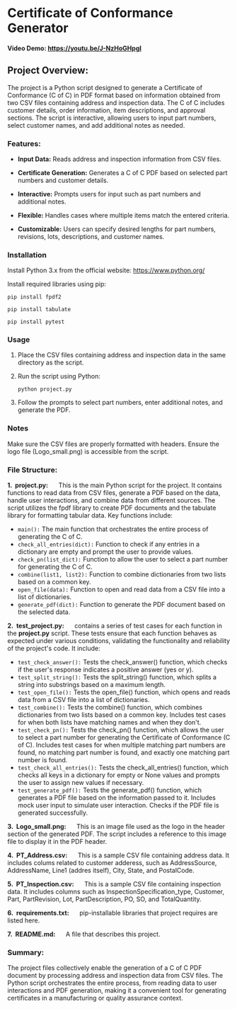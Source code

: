 # Certificate of Conformance Generator
#### Video Demo: <https://youtu.be/J-NzHoGHpgI>
## Project Overview:
The project is a Python script designed to generate a Certificate of Conformance (C of C) in PDF format based on information obtained from two CSV files containing address and inspection data. The C of C includes customer details, order information, item descriptions, and approval sections. The script is interactive, allowing users to input part numbers, select customer names, and add additional notes as needed.

### Features:

* **Input Data:** Reads address and inspection information from CSV files.

* **Certificate Generation:** Generates a C of C PDF based on selected part numbers and customer details.

* **Interactive:** Prompts users for input such as part numbers and additional notes.

* **Flexible:** Handles cases where multiple items match the entered criteria.

* **Customizable:** Users can specify desired lengths for part numbers, revisions, lots, descriptions, and customer names.


### Installation
Install Python 3.x from the official website: <https://www.python.org/>

Install required libraries using pip:

```pip install fpdf2```

```pip install tabulate```

```pip install pytest```

### Usage
1. Place the CSV files containing address and inspection data in the same directory as the script.
2. Run the script using Python:

    ```python project.py```

3.  Follow the prompts to select part numbers, enter additional notes, and generate the PDF.

### Notes
Make sure the CSV files are properly formatted with headers.
Ensure the logo file (Logo_small.png) is accessible from the script.

### File Structure:
**1.&nbsp;  project.py:** &nbsp;&nbsp;&nbsp;&nbsp; This is the main Python script for the project. It contains functions to read data from CSV files, generate a PDF based on the data, handle user interactions, and combine data from different sources. The script utilizes the fpdf library to create PDF documents and the tabulate library for formatting tabular data. Key functions include:
*   ```main():``` The main function that orchestrates the entire process of generating the C of C.
*   ```check_all_entries(dict):``` Function to check if any entries in a dictionary are empty and prompt the user to provide values.
*   ```check_pn(list_dict):``` Function to allow the user to select a part number for generating the C of C.
*   ```combine(list1, list2):``` Function to combine dictionaries from two lists based on a common key.
*   ```open_file(data):``` Function to open and read data from a CSV file into a list of dictionaries.
*   ```generate_pdf(dict):``` Function to generate the PDF document based on the selected data.

**2.&nbsp;    test_project.py:** &nbsp;&nbsp;&nbsp;&nbsp; contains a series of test cases for each function in the **project.py** script. These tests ensure that each function behaves as expected under various conditions, validating the functionality and reliability of the project's code. It include:
*   ```test_check_answer():```  Tests the check_answer() function, which checks if the user's response indicates a positive answer (yes or y).
*   ```test_split_string():```  Tests the split_string() function, which splits a string into substrings based on a maximum length.
*   ```test_open_file():``` Tests the open_file() function, which opens and reads data from a CSV file into a list of dictionaries.
*   ```test_combine():```   Tests the combine() function, which combines dictionaries from two lists based on a common key. Includes test cases for when both lists have matching names and when they don't.
*   ```test_check_pn():```  Tests the check_pn() function, which allows the user to select a part number for generating the Certificate of Conformance (C of C). Includes test cases for when multiple matching part numbers are found, no matching part number is found, and exactly one matching part number is found.
*   ```test_check_all_entries():``` Tests the check_all_entries() function, which checks all keys in a dictionary for empty or None values and prompts the user to assign new values if necessary.
*   ```test_generate_pdf():```  Tests the generate_pdf() function, which generates a PDF file based on the information passed to it. Includes mock user input to simulate user interaction. Checks if the PDF file is generated successfully.

**3.&nbsp;    Logo_small.png:** &nbsp;&nbsp;&nbsp;&nbsp;    This is an image file used as the logo in the header section of the generated PDF. The script includes a reference to this image file to display it in the PDF header.

**4.&nbsp;    PT_Address.csv:** &nbsp;&nbsp;&nbsp;&nbsp;    This is a sample CSV file containing address data. It includes colums related to customer adderess, such as AddressSource, AddressName, Line1 (addres itself), City, State, and PostalCode.

**5.&nbsp;    PT_Inspection.csv:** &nbsp;&nbsp;&nbsp;&nbsp; This is a sample CSV file containing inspection data.
It includes columns such as InspectionSpecification_type, Customer, Part, PartRevision, Lot, PartDescription, PO, SO, and TotalQuantity.

**6.&nbsp;    requirements.txt:** &nbsp;&nbsp;&nbsp;&nbsp;  pip-installable libraries that project requires are listed here.

**7.&nbsp;    README.md:** &nbsp;&nbsp;&nbsp;&nbsp; A file that describes this project.


### Summary:
The project files collectively enable the generation of a C of C PDF document by processing address and inspection data from CSV files. The Python script orchestrates the entire process, from reading data to user interactions and PDF generation, making it a convenient tool for generating certificates in a manufacturing or quality assurance context.
